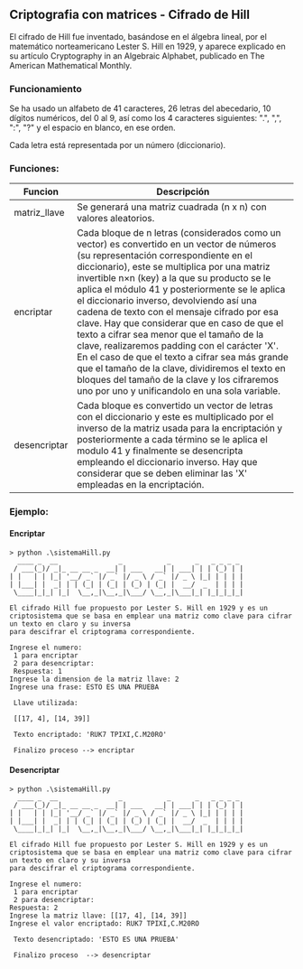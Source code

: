 ## Criptografia con matrices - Cifrado de Hill

El cifrado de Hill fue inventado, basándose en el álgebra lineal, por el matemático norteamericano Lester S. Hill en 1929, y aparece explicado en su artículo Cryptography in an Algebraic Alphabet, publicado en The American Mathematical Monthly.

### Funcionamiento

Se ha usado un alfabeto de 41 caracteres, 26 letras del abecedario, 10 dígitos numéricos, del 0 al 9, así como los 4 caracteres siguientes: "\.", "\,", "\:", "\?" y el espacio en blanco, en ese orden.

Cada letra está representada por un número (diccionario).

### Funciones:


| Funcion  | Descripción  |
| ------------ | ------------ |
|  matriz_llave      | Se generará una matriz cuadrada (n x n) con valores aleatorios.     |
| encriptar      |Cada bloque de n letras (considerados como un vector) es convertido en un vector de números (su representación correspondiente en el diccionario), este  se multiplica por una matriz invertible n×n (key) a la que su producto se le aplica el módulo 41 y posteriormente se le aplica el diccionario inverso, devolviendo así una cadena de texto con el mensaje cifrado por esa clave. Hay que considerar que en caso de que el texto a cifrar sea menor que el tamaño de la clave, realizaremos padding con el carácter 'X'. En el caso de que el texto a cifrar sea más grande que el tamaño de la clave, dividiremos el texto en bloques del tamaño de la clave y los cifraremos uno por uno y unificandolo en una sola variable.|
|desencriptar|Cada bloque es convertido un vector de letras con el diccionario y este es multiplicado por el inverso de la matriz usada para la encriptación y posteriormente a cada término se le aplica el modulo 41 y finalmente se desencripta empleando el diccionario inverso. Hay que considerar que se deben eliminar las 'X' empleadas en la encriptación.|

### Ejemplo:

#### Encriptar

```
> python .\sistemaHill.py
  ____ _  __               _           _      _   _ _ _ _ 
 / ___(_)/ _|_ __ __ _  __| | ___   __| | ___| | | (_) | |
| |   | | |_| '__/ _` |/ _` |/ _ \ / _` |/ _ \ |_| | | | |
| |___| |  _| | | (_| | (_| | (_) | (_| |  __/  _  | | | |
 \____|_|_| |_|  \__,_|\__,_|\___/ \__,_|\___|_| |_|_|_|_|

El cifrado Hill fue propuesto por Lester S. Hill en 1929 y es un criptosistema que se basa en emplear una matriz como clave para cifrar un texto en claro y su inversa 
para descifrar el criptograma correspondiente.

Ingrese el numero:
 1 para encriptar
 2 para desencriptar:
 Respuesta: 1
Ingrese la dimension de la matriz llave: 2
Ingrese una frase: ESTO ES UNA PRUEBA

 Llave utilizada:

 [[17, 4], [14, 39]]

 Texto encriptado: 'RUK7 TPIXI,C.M20RO'

 Finalizo proceso --> encriptar        

```

#### Desencriptar

```
> python .\sistemaHill.py
  ____ _  __               _           _      _   _ _ _ _ 
 / ___(_)/ _|_ __ __ _  __| | ___   __| | ___| | | (_) | |
| |   | | |_| '__/ _` |/ _` |/ _ \ / _` |/ _ \ |_| | | | |
| |___| |  _| | | (_| | (_| | (_) | (_| |  __/  _  | | | |
 \____|_|_| |_|  \__,_|\__,_|\___/ \__,_|\___|_| |_|_|_|_|

El cifrado Hill fue propuesto por Lester S. Hill en 1929 y es un criptosistema que se basa en emplear una matriz como clave para cifrar un texto en claro y su inversa 
para descifrar el criptograma correspondiente.

Ingrese el numero:
 1 para encriptar
 2 para desencriptar:
Respuesta: 2
Ingrese la matriz llave: [[17, 4], [14, 39]]
Ingrese el valor encriptado: RUK7 TPIXI,C.M20RO

 Texto desencriptado: 'ESTO ES UNA PRUEBA'

 Finalizo proceso  --> desencriptar

```